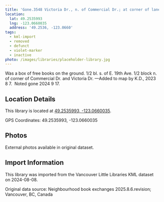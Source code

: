 ```yaml
---
title: 'Gone.3548 Victoria Dr., n. of Commercial Dr.; at corner of lane'
location:
  lat: 49.2535993
  lng: -123.0660035
  address: '49.2536, -123.0660'
tags:
  - kml-import
  - removed
  - defunct
  - violet-marker
  - inactive
photo: /images/libraries/placeholder-library.jpg
---
```

Was a box of free books on the ground.
1/2 bl. s. of E. 19th Ave.
1/2 block n. of corner of Commercial Dr. and Victoria Dr.
—Added to map by K.D., 2023 8 7. 
Noted gone 2024 9 17. 

## Location Details

This library is located at [49.2535993, -123.0660035](https://www.google.com/maps?q=49.2535993,-123.0660035).

GPS Coordinates: 49.2535993, -123.0660035

## Photos

External photos available in original dataset.

## Import Information

This library was imported from the Vancouver Little Libraries KML dataset on 2024-08-08.

Original data source: Neighbourhood book exchanges 2025.8.6.revision; Vancouver, BC, Canada
